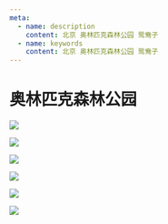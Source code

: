 ```yaml
---
meta:
  - name: description
    content: 北京 奥林匹克森林公园 鸳鸯子
  - name: keywords
    content: 北京 奥林匹克森林公园 鸳鸯子
---
```

# 奥林匹克森林公园

![](https://5.z.wiki/autoupload/2022-11-05/94d3d8a6c8194b7ebf9c75ef95bb432f.IMG_8925.HEIC.jpg)

![](https://8.z.wiki/autoupload/2022-11-05/2c534f5540ec4e5eaa3a4ae0d1b32d68.IMG_8910.HEIC.jpg)

![](https://5.z.wiki/autoupload/2022-11-05/58b6f46c8cd84568b42449160c212481.IMG_8909.HEIC.jpg)

![](https://2.z.wiki/autoupload/2022-11-05/f54b9120b11c4b7bb584b9969933416a.IMG_8908.HEIC.jpg)

![](https://7.z.wiki/autoupload/2022-11-05/a5ab31b0a4664d139a6eebff4e7c17e3.IMG_8907.HEIC.jpg)

![](https://7.z.wiki/autoupload/2022-11-05/23f1dea1a3044161b888da74b82005fa.IMG_8906.HEIC.jpg)


